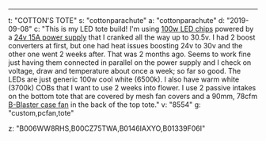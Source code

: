 ---
t: "COTTON'S TOTE"
s: "cottonparachute"
a: "cottonparachute"
d: "2019-09-08"
c: "This is my LED tote build! I'm using <a href='http://amzn.to/1qnXEfN'>100w LED chips</a> powered by a <a href='http://amzn.to/1Trh1jI'>24v 15A power supply</a> that I cranked all the way up to 30.5v. I had 2 boost converters at first, but one had heat issues boosting 24v to 30v and the other one went 2 weeks after. That was 2 months ago. Seems to work fine just having them connected in parallel on the power supply and I check on voltage, draw and temperature about once a week; so far so good. The LEDs are just generic 100w cool white (6500k). I also have warm white (3700k) COBs that I want to use 2 weeks into flower. I use 2 passive intakes on the bottom tote that are covered by mesh fan covers and a 90mm, 78cfm <a href='http://amzn.to/1qnXO6U'>B-Blaster case fan</a> in the back of the top tote."
v: "8554"
g: "custom,pcfan,tote"

z: "B006WW8RHS,B00CZ75TWA,B0146IAXYO,B01339F06I"

